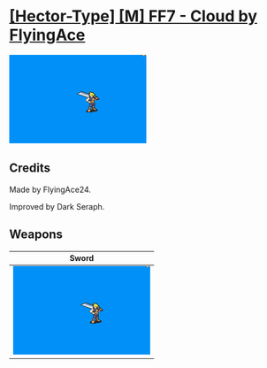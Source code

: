 # [\[Hector-Type\] \[M\] FF7 - Cloud by FlyingAce](./)
 

<img src="./1.%20Sword/Sword_000.png" alt="[Hector-Type] [M] FF7 - Cloud by FlyingAce standing" />

## Credits

Made by FlyingAce24.

Improved by Dark Seraph.

## Weapons
 

|Sword |
|  :---: |
| <img alt="Sword animation" src="./1.%20Sword/Sword.gif" /> |
